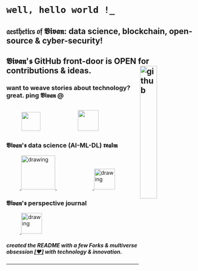 # `well, hello world !_`
## 𝔞𝔢𝔰𝔱𝔥𝔢𝔱𝔦𝔠𝔰 𝔬𝔣 𝖁𝖎𝖛𝖆𝖓: data science, blockchain, open-source & cyber-security!
## 𝖁𝖎𝖛𝖆𝖓'𝖘 GitHub front-door is OPEN for contributions & ideas. <a href="https://github.com/VivanVatsa"><img align="right" src="https://media.giphy.com/media/du3J3cXyzhj75IOgvA/giphy.gif" alt="github" width="30%" height="30%"> </a>

### want to weave stories about technology? great. ping 𝖁𝖎𝖛𝖆𝖓 @
&nbsp;&nbsp;&nbsp;&nbsp;&nbsp;&nbsp;&nbsp;&nbsp;<a href="https://twitter.com/VivanVatsa"><img src="https://img.icons8.com/ios/2x/twitter--v3.gif" height="50px" width="50px"/></a>&nbsp;&nbsp;&nbsp;&nbsp;&nbsp;&nbsp; &nbsp;&nbsp;&nbsp;&nbsp;&nbsp;&nbsp;&nbsp;&nbsp;&nbsp;&nbsp;&nbsp;&nbsp;&nbsp;<a href="https://www.linkedin.com/in/vivanvatsa/"><img src="https://img.icons8.com/ios-filled/2x/linkedin-2--v2.gif" height="55px" width="55px"/></a>
-----------------------------------

### 𝖁𝖎𝖛𝖆𝖓'𝖘 data science (AI-ML-DL) 𝖗𝖊𝖆𝖑𝖒
&nbsp;&nbsp;&nbsp;&nbsp;&nbsp;&nbsp;&nbsp;&nbsp;&nbsp;<a href="https://www.kaggle.com/vivanvatsa">
  <img src="https://res.cloudinary.com/importdata/image/upload/v1595012924/kaggle_ksaktb.png" alt="drawing" width="90">
</a>
&nbsp;&nbsp;&nbsp;&nbsp;&nbsp;&nbsp;&nbsp;&nbsp;&nbsp;&nbsp;&nbsp;&nbsp;&nbsp;&nbsp;&nbsp;&nbsp;&nbsp;&nbsp;&nbsp;&nbsp;&nbsp;&nbsp;&nbsp;&nbsp;<a href="https://aicrowd.com/participants/vivanvatsa">
  <img src="https://gitlab.aicrowd.com/uploads/-/system/appearance/header_logo/1/aicrowd-logo.png" alt="drawing" width="55">
</a>

### 𝖁𝖎𝖛𝖆𝖓'𝖘 perspective journal
&nbsp;&nbsp;&nbsp;&nbsp;&nbsp;&nbsp;&nbsp;&nbsp;&nbsp;<a href="https://medium.com/@vivanvatsa">
  <img src="https://img.icons8.com/ios-filled/2x/medium-monogram--v2.gif" alt="drawing" width="55">
</a>

##### created the *README* with a few Forks & multiverse obsession [[❤️]](https://twitter.com/VivanVatsa) with technology & innovation.
-----------------------------------
